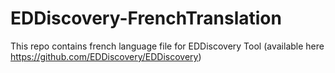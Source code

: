 # EDDiscovery-FrenchTranslation

This repo contains french language file for EDDiscovery Tool (available here https://github.com/EDDiscovery/EDDiscovery)
